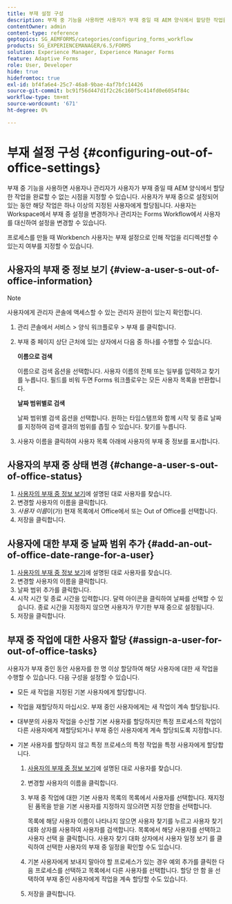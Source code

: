 ```yaml
---
title: 부재 설정 구성
description: 부재 중 기능을 사용하면 사용자가 부재 중일 때 AEM 양식에서 할당한 작업을 완료할 수 없는 시점을 지정할 수 있습니다.
contentOwner: admin
content-type: reference
geptopics: SG_AEMFORMS/categories/configuring_forms_workflow
products: SG_EXPERIENCEMANAGER/6.5/FORMS
solution: Experience Manager, Experience Manager Forms
feature: Adaptive Forms
role: User, Developer
hide: true
hidefromtoc: true
exl-id: bf4fa6e4-25c7-46a8-9bae-4af7bfc14426
source-git-commit: bc91f56d447d1f2c26c160f5c414fd0e6054f84c
workflow-type: tm+mt
source-wordcount: '671'
ht-degree: 0%

---
```


# 부재 설정 구성 {#configuring-out-of-office-settings}

부재 중 기능을 사용하면 사용자나 관리자가 사용자가 부재 중일 때 AEM 양식에서 할당한 작업을 완료할 수 없는 시점을 지정할 수 있습니다. 사용자가 부재 중으로 설정되어 있는 동안 해당 작업은 하나 이상의 지정된 사용자에게 할당됩니다. 사용자는 Workspace에서 부재 중 설정을 변경하거나 관리자는 Forms Workflow에서 사용자를 대신하여 설정을 변경할 수 있습니다.

프로세스를 만들 때 Workbench 사용자는 부재 설정으로 인해 작업을 리디렉션할 수 있는지 여부를 지정할 수 있습니다.

## 사용자의 부재 중 정보 보기 {#view-a-user-s-out-of-office-information}

>[!NOTE]
> 
> 사용자에게 관리자 콘솔에 액세스할 수 있는 관리자 권한이 있는지 확인합니다.

1. 관리 콘솔에서 서비스 > 양식 워크플로우 > 부재 를 클릭합니다.
1. 부재 중 페이지 상단 근처에 있는 상자에서 다음 중 하나를 수행할 수 있습니다.

   **이름으로 검색**

   이름으로 검색 옵션을 선택합니다. 사용자 이름의 전체 또는 일부를 입력하고 찾기를 누릅니다. 필드를 비워 두면 Forms 워크플로우는 모든 사용자 목록을 반환합니다.

   **날짜 범위별로 검색**

   날짜 범위별 검색 옵션을 선택합니다. 원하는 타임스탬프와 함께 시작 및 종료 날짜를 지정하여 검색 결과의 범위를 좁힐 수 있습니다. 찾기를 누릅니다.

1. 사용자 이름을 클릭하여 사용자 목록 아래에 사용자의 부재 중 정보를 표시합니다.

## 사용자의 부재 중 상태 변경 {#change-a-user-s-out-of-office-status}

1. [사용자의 부재 중 정보 보기](configuring-out-office-settings.md#view-a-user-s-out-of-office-information)에 설명된 대로 사용자를 찾습니다.
1. 변경할 사용자의 이름을 클릭합니다.
1. *사용자 이름*&#x200B;이(가) 현재 목록에서 Office에서 또는 Out of Office를 선택합니다.
1. 저장을 클릭합니다.

## 사용자에 대한 부재 중 날짜 범위 추가 {#add-an-out-of-office-date-range-for-a-user}

1. [사용자의 부재 중 정보 보기](configuring-out-office-settings.md#view-a-user-s-out-of-office-information)에 설명된 대로 사용자를 찾습니다.
1. 변경할 사용자의 이름을 클릭합니다.
1. 날짜 범위 추가를 클릭합니다.
1. 시작 시간 및 종료 시간을 입력합니다. 달력 아이콘을 클릭하여 날짜를 선택할 수 있습니다. 종료 시간을 지정하지 않으면 사용자가 무기한 부재 중으로 설정됩니다.
1. 저장을 클릭합니다.

## 부재 중 작업에 대한 사용자 할당 {#assign-a-user-for-out-of-office-tasks}

사용자가 부재 중인 동안 사용자를 한 명 이상 할당하여 해당 사용자에 대한 새 작업을 수행할 수 있습니다. 다음 구성을 설정할 수 있습니다.

* 모든 새 작업을 지정된 기본 사용자에게 할당합니다.
* 작업을 재할당하지 마십시오. 부재 중인 사용자에게는 새 작업이 계속 할당됩니다.
* 대부분의 사용자 작업을 수신할 기본 사용자를 할당하지만 특정 프로세스의 작업이 다른 사용자에게 재할당되거나 부재 중인 사용자에게 계속 할당되도록 지정합니다.
* 기본 사용자를 할당하지 않고 특정 프로세스의 특정 작업을 특정 사용자에게 할당합니다.

   1. [사용자의 부재 중 정보 보기](configuring-out-office-settings.md#view-a-user-s-out-of-office-information)에 설명된 대로 사용자를 찾습니다.
   1. 변경할 사용자의 이름을 클릭합니다.
   1. 부재 중 작업에 대한 기본 사용자 목록의 목록에서 사용자를 선택합니다. 재지정된 품목을 받을 기본 사용자를 지정하지 않으려면 지정 안함을 선택합니다.

      목록에 해당 사용자 이름이 나타나지 않으면 사용자 찾기를 누르고 사용자 찾기 대화 상자를 사용하여 사용자를 검색합니다. 목록에서 해당 사용자를 선택하고 사용자 선택 을 클릭합니다. 사용자 찾기 대화 상자에서 사용자 일정 보기 를 클릭하여 선택한 사용자의 부재 중 일정을 확인할 수도 있습니다.

   1. 기본 사용자에게 보내지 말아야 할 프로세스가 있는 경우 예외 추가를 클릭한 다음 프로세스를 선택하고 목록에서 다른 사용자를 선택합니다. 할당 안 함 을 선택하여 부재 중인 사용자에게 작업을 계속 할당할 수도 있습니다.
   1. 저장을 클릭합니다.
